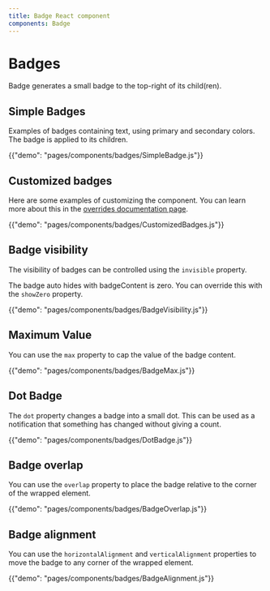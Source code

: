 ```yaml
---
title: Badge React component
components: Badge
---
```


# Badges

<p class="description">Badge generates a small badge to the top-right of its child(ren).</p>

## Simple Badges

Examples of badges containing text, using primary and secondary colors. The badge is applied to its children.

{{"demo": "pages/components/badges/SimpleBadge.js"}}

## Customized badges

Here are some examples of customizing the component. You can learn more about this in the [overrides documentation page](/customization/components/).

{{"demo": "pages/components/badges/CustomizedBadges.js"}}

## Badge visibility

The visibility of badges can be controlled using the `invisible` property.

The badge auto hides with badgeContent is zero. You can override this with the `showZero` property.

{{"demo": "pages/components/badges/BadgeVisibility.js"}}

## Maximum Value

You can use the `max` property to cap the value of the badge content.

{{"demo": "pages/components/badges/BadgeMax.js"}}

## Dot Badge

The `dot` property changes a badge into a small dot. This can be used as a notification that something has changed without giving a count.

{{"demo": "pages/components/badges/DotBadge.js"}}

## Badge overlap

You can use the `overlap` property to place the badge relative to the corner of the wrapped element.

{{"demo": "pages/components/badges/BadgeOverlap.js"}}

## Badge alignment

You can use the `horizontalAlignment` and `verticalAlignment` properties to move the badge to any corner of the wrapped element.

{{"demo": "pages/components/badges/BadgeAlignment.js"}}
